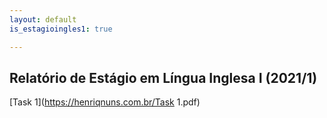 ```yaml
---
layout: default
is_estagioingles1: true

---
```


## Relatório de Estágio em Língua Inglesa I (2021/1)

[Task 1](https://henriqnuns.com.br/Task 1.pdf)

